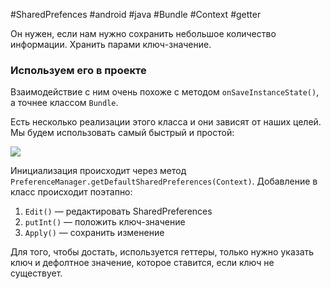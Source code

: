 #SharedPrefences #android #java #Bundle #Context #getter 

Он нужен, если нам нужно сохранить небольшое количество информации. Хранить парами ключ-значение.
### Используем его в проекте

Взаимодействие с ним очень похоже с методом `onSaveInstanceState()`, а точнее классом `Bundle`. 

Есть несколько реализации этого класса и они зависят от наших целей. Мы будем использовать самый быстрый и простой:

![](https://lh7-rt.googleusercontent.com/docsz/AD_4nXcYBFdWCz5gDdKHw9oKpo3buHXVC6kDb3FTsyhfwoAlq5c7yG8izoyfVq2jyr6QZ_37lKh1xQfgaAgj6hMBNzzPaTN8528jYJQoIaxcvajPfQmYtZk7BMpylPyDBBpzCiFThxbAtOHpV1JqfvwA9g?key=eO5eh0X0UfqJMqsKYo8tQd9h)

Инициализация происходит через метод `PreferenceManager.getDefaultSharedPreferences(Context)`. Добавление в класс происходит поэтапно:
1. `Edit()` — редактировать SharedPreferences
2. `putInt()` — положить ключ-значение
3. `Apply()` — сохранить изменение

Для того, чтобы достать, используется геттеры, только нужно указать ключ и дефолтное значение, которое ставится, если ключ не существует.

